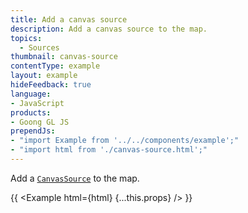 ```yaml
---
title: Add a canvas source
description: Add a canvas source to the map.
topics:
  - Sources
thumbnail: canvas-source
contentType: example
layout: example
hideFeedback: true
language:
- JavaScript
products:
- Goong GL JS
prependJs:
- "import Example from '../../components/example';"
- "import html from './canvas-source.html';"
---
```


Add a [`CanvasSource`](/goong-js-docs/api/sources/#canvassource) to the map.

{{ <Example html={html} {...this.props} /> }}
